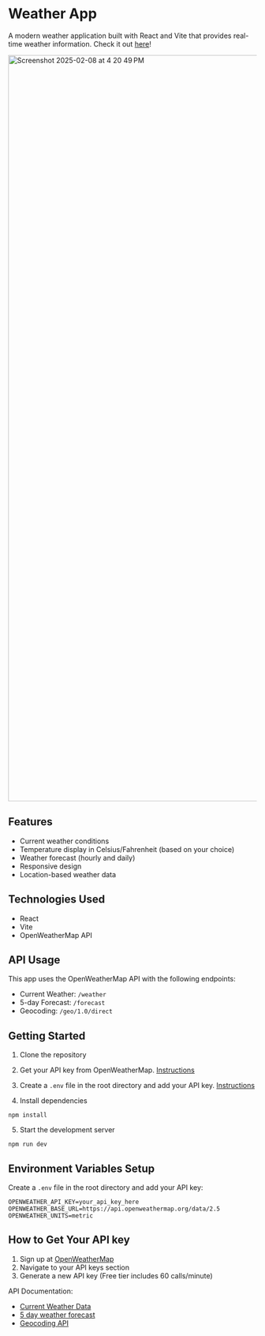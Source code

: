 # Weather App

A modern weather application built with React and Vite that provides real-time weather information. Check it out [here](https://weather-app-intercap.vercel.app)!

<img width="1512" alt="Screenshot 2025-02-08 at 4 20 49 PM" src="https://github.com/user-attachments/assets/2410add8-0d4b-4d28-87b3-9b08b141f743" />

## Features

- Current weather conditions
- Temperature display in Celsius/Fahrenheit (based on your choice)
- Weather forecast (hourly and daily)
- Responsive design
- Location-based weather data

## Technologies Used

- React
- Vite
- OpenWeatherMap API

## API Usage

This app uses the OpenWeatherMap API with the following endpoints:

- Current Weather: `/weather`
- 5-day Forecast: `/forecast`
- Geocoding: `/geo/1.0/direct`

## Getting Started

1. Clone the repository

2. Get your API key from OpenWeatherMap. [Instructions](#how-to-get-your-api-key)

3. Create a `.env` file in the root directory and add your API key. [Instructions](#environment-variables-setup)

4. Install dependencies
```
npm install
```

5. Start the development server
```
npm run dev
```

## Environment Variables Setup

Create a `.env` file in the root directory and add your API key:
```
OPENWEATHER_API_KEY=your_api_key_here
OPENWEATHER_BASE_URL=https://api.openweathermap.org/data/2.5
OPENWEATHER_UNITS=metric 
```

## How to Get Your API key

1. Sign up at [OpenWeatherMap](https://openweathermap.org/api)
2. Navigate to your API keys section
3. Generate a new API key (Free tier includes 60 calls/minute)

API Documentation:
- [Current Weather Data](https://openweathermap.org/current)
- [5 day weather forecast](https://openweathermap.org/forecast5)
- [Geocoding API](https://openweathermap.org/api/geocoding-api)
